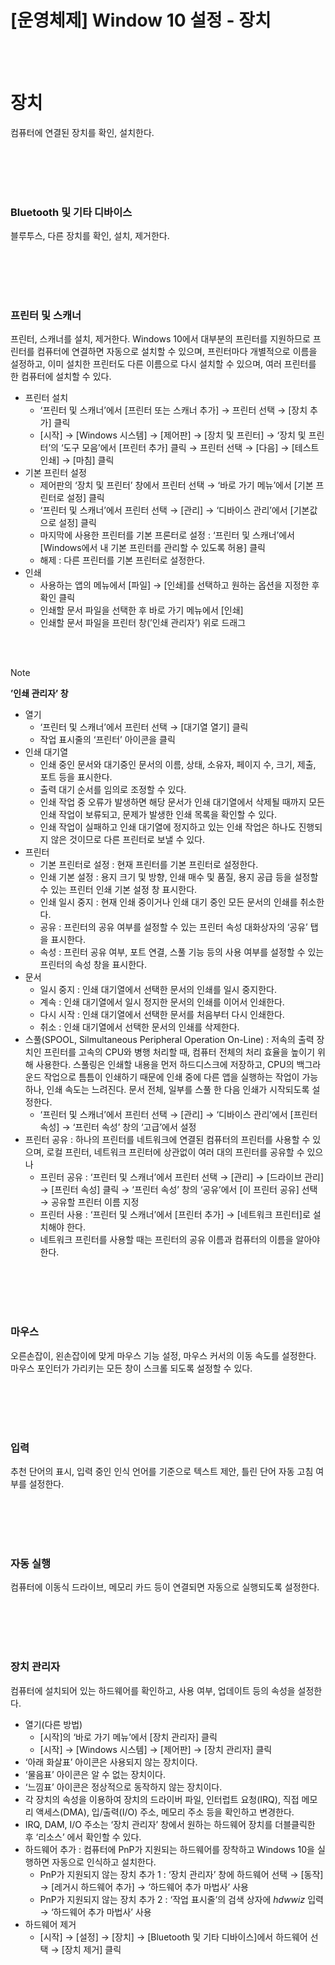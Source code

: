 # [운영체제] Window 10 설정 - 장치

<br><br>

# **장치**
컴퓨터에 연결된 장치를 확인, 설치한다.

<br><br>
<br><br>

### **Bluetooth 및 기타 디바이스**
블루투스, 다른 장치를 확인, 설치, 제거한다.

<br><br>
<br><br>

### **프린터 및 스캐너**
프린터, 스캐너를 설치, 제거한다. Windows 10에서 대부분의 프린터를 지원하므로 프린터를 컴퓨터에 연결하면 자동으로 설치할 수 있으며, 프린터마다 개별적으로 이름을 설정하고, 이미 설치한 프린터도 다른 이름으로 다시 설치할 수 있으며, 여러 프린터를 한 컴퓨터에 설치할 수 있다.
- 프린터 설치
    - ‘프린터 및 스캐너’에서 [프린터 또는 스캐너 추가] → 프린터 선택 → [장치 추가] 클릭
    - [시작] → [Windows 시스템] → [제어판] → [장치 및 프린터] → ‘장치 및 프린터’의 ‘도구 모음’에서 [프린터 추가] 클릭 → 프린터 선택 → [다음] → [테스트 인쇄] → [마침] 클릭
- 기본 프린터 설정
    - 제어판의 ‘장치 및 프린터’ 창에서 프린터 선택 → ‘바로 가기 메뉴’에서 [기본 프린터로 설정] 클릭
    - ‘프린터 및 스캐너’에서 프린터 선택 → [관리] → ‘디바이스 관리’에서 [기본값으로 설정] 클릭
    - 마지막에 사용한 프린터를 기본 프론터로 설정 : ‘프린터 및 스캐너’에서 [Windows에서 내 기본 프린터를 관리할 수 있도록 허용] 클릭
    - 해제 : 다른 프린터를 기본 프린터로 설정한다.
- 인쇄
    - 사용하는 앱의 메뉴에서 [파일] → [인쇄]를 선택하고 원하는 옵션을 지정한 후 확인 클릭
    - 인쇄할 문서 파일을 선택한 후 바로 가기 메뉴에서 [인쇄]
    - 인쇄할 문서 파일을 프린터 창(’인쇄 관리자’) 위로 드래그

<br><br>

>[!note]
> **’인쇄 관리자’ 창**
> 
> - 열기
>     - ‘프린터 및 스캐너’에서 프린터 선택 → [대기열 열기] 클릭
>     - 작업 표시줄의 ‘프린터’ 아이콘을 클릭
> - 인쇄 대기열
>     - 인쇄 중인 문서와 대기중인 문서의 이름, 상태, 소유자, 페이지 수, 크기, 제출, 포트 등을 표시한다.
>     - 출력 대기 순서를 임의로 조정할 수 있다.
>     - 인쇄 작업 중 오류가 발생하면 해당 문서가 인쇄 대기열에서 삭제될 때까지 모든 인쇄 작업이 보류되고, 문제가 발생한 인쇄 목록을 확인할 수 있다.
>     - 인쇄 작업이 실패하고 인쇄 대기열에 정지하고 있는 인쇄 작업은 하나도 진행되지 않은 것이므로 다른 프린터로 보낼 수 있다.
> - 프린터
>     - 기본 프린터로 설정 : 현재 프린터를 기본 프린터로 설정한다.
>     - 인쇄 기본 설정 : 용지 크기 및 방향, 인쇄 매수 및 품질, 용지 공급 등을 설정할 수 있는 프린터 인쇄 기본 설정 창 표시한다.
>     - 인쇄 일시 중지 : 현재 인쇄 중이거나 인쇄 대기 중인 모든 문서의 인쇄를 취소한다.
>     - 공유 : 프린터의 공유 여부를 설정할 수 있는 프린터 속성 대화상자의 ‘공유’ 탭을 표시한다.
>     - 속성 : 프린터 공유 여부, 포트 연결, 스풀 기능 등의 사용 여부를 설정할 수 있는 프린터의 속성 창을 표시한다.
> - 문서
>     - 일시 중지 : 인쇄 대기열에서 선택한 문서의 인쇄를 일시 중지한다.
>     - 계속 : 인쇄 대기열에서 일시 정지한 문서의 인쇄를 이어서 인쇄한다.
>     - 다시 시작 : 인쇄 대기열에서 선택한 문서를 처음부터 다시 인쇄한다.
>     - 취소 : 인쇄 대기열에서 선택한 문서의 인쇄를 삭제한다.
> - 스풀(SPOOL, Silmultaneous Peripheral Operation On-Line) : 저속의 출력 장치인 프린터를 고속의 CPU와 병행 처리할 때, 컴퓨터 전체의 처리 효율을 높이기 위해 사용한다. 스풀링은 인쇄할 내용을 먼저 하드디스크에 저장하고, CPU의 백그라운드 작업으로 틈틈이 인쇄하기 때문에 인쇄 중에 다른 앱을 실행하는 작업이 가능하나, 인쇄 속도는 느려진다. 문서 전체, 일부를 스풀 한 다음 인쇄가 시작되도록 설정한다.
>    - ‘프린터 및 스캐너’에서 프린터 선택 → [관리] → ‘디바이스 관리’에서 [프린터 속성] → ‘프린터 속성’ 창의 ‘고급’에서 설정
> - 프린터 공유 : 하나의 프린터를 네트워크에 연결된 컴퓨터의 프린터를 사용할 수 있으며, 로컬 프린터, 네트워크 프린터에 상관없이 여러 대의 프린터를 공유할 수 있으나
>    - 프린터 공유 : ‘프린터 및 스캐너’에서 프린터 선택 → [관리] → [드라이브 관리] → [프린터 속성] 클릭 → ‘프린터 속성’ 창의 ‘공유’에서 [이 프린터 공유] 선택 → 공유할 프린터 이름 지정
>    - 프린터 사용 : ‘프린터 및 스캐너’에서 [프린터 추가] → [네트워크 프린터]로 설치해야 한다.
>    - 네트워크 프린터를 사용할 때는 프린터의 공유 이름과 컴퓨터의 이름을 알아야 한다.

<br><br>
<br><br>

### **마우스**
오른손잡이, 왼손잡이에 맞게 마우스 기능 설정, 마우스 커서의 이동 속도를 설정한다. 마우스 포인터가 가리키는 모든 창이 스크롤 되도록 설정할 수 있다.

<br><br>
<br><br>

### **입력**
추천 단어의 표시, 입력 중인 인식 언어를 기준으로 텍스트 제안, 틀린 단어 자동 고침 여부를 설정한다.

<br><br>
<br><br>

### **자동 실행**
컴퓨터에 이동식 드라이브, 메모리 카드 등이 연결되면 자동으로 실행되도록 설정한다.

<br><br>
<br><br>

### **장치 관리자**
컴퓨터에 설치되어 있는 하드웨어를 확인하고, 사용 여부, 업데이트 등의 속성을 설정한다.
- 열기(다른 방법)
    - [시작]의 ‘바로 가기 메뉴’에서 [장치 관리자] 클릭
    - [시작] → [Windows 시스템] → [제어판] → [장치 관리자] 클릭
- ‘아래 화살표’ 아이콘은 사용되지 않는 장치이다.
- ‘물음표’ 아이콘은 알 수 없는 장치이다.
- ‘느낌표’ 아이콘은 정상적으로 동작하지 않는 장치이다.
- 각 장치의 속성을 이용하여 장치의 드라이버 파일, 인터럽트 요청(IRQ), 직접 메모리 액세스(DMA), 입/출력(I/O) 주소, 메모리 주소 등을 확인하고 변경한다.
- IRQ, DAM, I/O 주소는 ‘장치 관리자’ 창에서 원하는 하드웨어 장치를 더블클릭한 후 ‘리소스’ 에서 확인할 수 있다.
- 하드웨어 추가 : 컴퓨터에 PnP가 지원되는 하드웨어를 장착하고 Windows 10을 실행하면 자동으로 인식하고 설치한다.
    - PnP가 지원되지 않는 장치 추가 1 : ‘장치 관리자’ 창에 하드웨어 선택 → [동작] → [레거시 하드웨어 추가] → ‘하드웨어 추가 마법사’ 사용
    - PnP가 지원되지 않는 장치 추가 2 : ‘작업 표시줄’의 검색 상자에 *hdwwiz* 입력 → ‘하드웨어 추가 마법사’ 사용
- 하드웨어 제거
    - [시작] → [설정] → [장치] → [Bluetooth 및 기타 디바이스]에서 하드웨어 선택 → [장치 제거] 클릭
